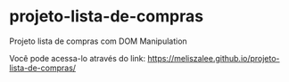# projeto-lista-de-compras
 Projeto lista de compras com DOM Manipulation

 Você pode acessa-lo através do link: https://meliszalee.github.io/projeto-lista-de-compras/
